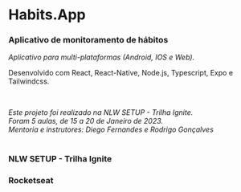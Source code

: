 # Habits.App

### Aplicativo de monitoramento de hábitos

*Aplicativo para multi-plataformas (Android, IOS e Web).*

Desenvolvido com React, React-Native, Node.js, Typescript, Expo e Tailwindcss.

<br>

*Este projeto foi realizado na NLW SETUP - Trilha Ignite.*<br>
*Foram 5 aulas, de 15 a 20 de Janeiro de 2023.*<br>
*Mentoria e instrutores: Diego Fernandes e Rodrigo Gonçalves*<br>
<br>

### **NLW SETUP** - **Trilha Ignite**<br>

### **Rocketseat**